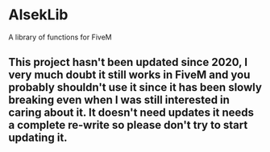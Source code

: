 # AlsekLib
A library of functions for FiveM

## This project hasn't been updated since 2020, I very much doubt it still works in FiveM and you probably shouldn't use it since it has been slowly breaking even when I was still interested in caring about it. It doesn't need updates it needs a complete re-write so please don't try to start updating it.
